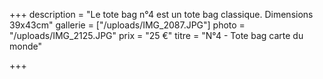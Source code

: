 +++
description = "Le tote bag n°4 est un tote bag classique. Dimensions 39x43cm"
gallerie = ["/uploads/IMG_2087.JPG"]
photo = "/uploads/IMG_2125.JPG"
prix = "25 €"
titre = "N°4 - Tote bag carte du monde"

+++
